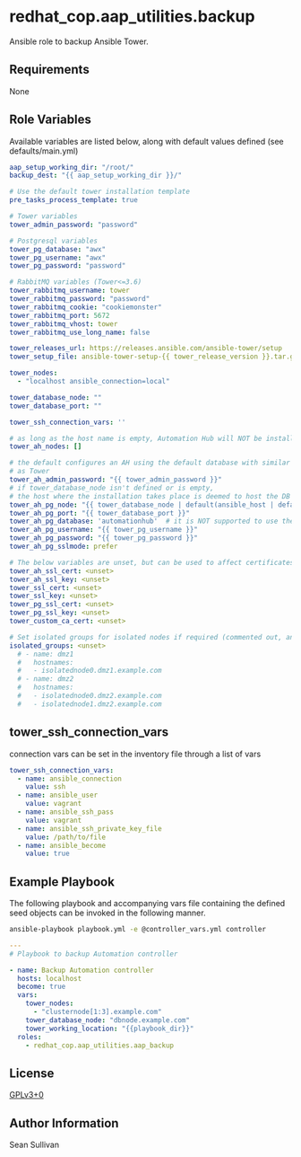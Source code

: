 # redhat\_cop.aap\_utilities.backup

Ansible role to backup Ansible Tower.

## Requirements

None

## Role Variables

Available variables are listed below, along with default values defined (see defaults/main.yml)

```yaml
aap_setup_working_dir: "/root/"
backup_dest: "{{ aap_setup_working_dir }}/"

# Use the default tower installation template
pre_tasks_process_template: true

# Tower variables
tower_admin_password: "password"

# Postgresql variables
tower_pg_database: "awx"
tower_pg_username: "awx"
tower_pg_password: "password"

# RabbitMQ variables (Tower<=3.6)
tower_rabbitmq_username: tower
tower_rabbitmq_password: "password"
tower_rabbitmq_cookie: "cookiemonster"
tower_rabbitmq_port: 5672
tower_rabbitmq_vhost: tower
tower_rabbitmq_use_long_name: false

tower_releases_url: https://releases.ansible.com/ansible-tower/setup
tower_setup_file: ansible-tower-setup-{{ tower_release_version }}.tar.gz

tower_nodes:
  - "localhost ansible_connection=local"

tower_database_node: ""
tower_database_port: ""

tower_ssh_connection_vars: ''

# as long as the host name is empty, Automation Hub will NOT be installed
tower_ah_nodes: []

# the default configures an AH using the default database with similar defaults
# as Tower
tower_ah_admin_password: "{{ tower_admin_password }}"
# if tower_database_node isn't defined or is empty,
# the host where the installation takes place is deemed to host the DB
tower_ah_pg_node: "{{ tower_database_node | default(ansible_host | default(inventory_hostname), true) }}"
tower_ah_pg_port: "{{ tower_database_port }}"
tower_ah_pg_database: 'automationhub'  # it is NOT supported to use the same name as for Tower!
tower_ah_pg_username: "{{ tower_pg_username }}"
tower_ah_pg_password: "{{ tower_pg_password }}"
tower_ah_pg_sslmode: prefer

# The below variables are unset, but can be used to affect certificates within the automation platform
tower_ah_ssl_cert: <unset>
tower_ah_ssl_key: <unset>
tower_ssl_cert: <unset>
tower_ssl_key: <unset>
tower_pg_ssl_cert: <unset>
tower_pg_ssl_key: <unset>
tower_custom_ca_cert: <unset>

# Set isolated groups for isolated nodes if required (commented out, an example setting)
isolated_groups: <unset>
  # - name: dmz1
  #   hostnames:
  #   - isolatednode0.dmz1.example.com
  # - name: dmz2
  #   hostnames:
  #   - isolatednode0.dmz2.example.com
  #   - isolatednode1.dmz2.example.com
```

## tower_ssh_connection_vars

connection vars can be set in the inventory file through a list of vars

```yaml
tower_ssh_connection_vars:
  - name: ansible_connection
    value: ssh
  - name: ansible_user
    value: vagrant
  - name: ansible_ssh_pass
    value: vagrant
  - name: ansible_ssh_private_key_file
    value: /path/to/file
  - name: ansible_become
    value: true
```

## Example Playbook

The following playbook and accompanying vars file containing the defined seed objects can be invoked in the following manner.

```sh
ansible-playbook playbook.yml -e @controller_vars.yml controller
```

```yaml
---
# Playbook to backup Automation controller

- name: Backup Automation controller
  hosts: localhost
  become: true
  vars:
    tower_nodes:
      - "clusternode[1:3].example.com"
    tower_database_node: "dbnode.example.com"
    tower_working_location: "{{playbook_dir}}"
  roles:
    - redhat_cop.aap_utilities.aap_backup
```

## License

[GPLv3+0](https://github.com/redhat-cop/aap_utilities#licensing)

## Author Information

Sean Sullivan
